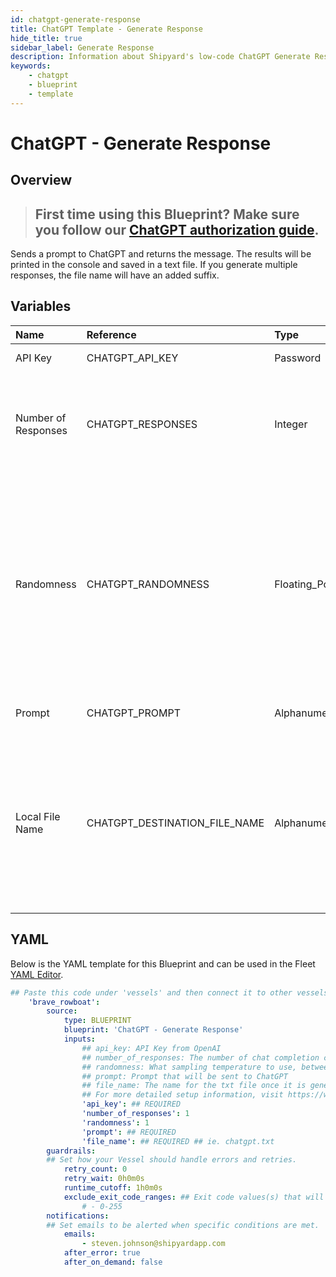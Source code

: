 ```yaml
---
id: chatgpt-generate-response
title: ChatGPT Template - Generate Response
hide_title: true
sidebar_label: Generate Response
description: Information about Shipyard's low-code ChatGPT Generate Response blueprint. Sends a prompt to ChatGPT and returns the message. The results will be printed in the console and saved in a text file. 
keywords:
    - chatgpt
    - blueprint
    - template
---
```


# ChatGPT - Generate Response

## Overview
> ## **First time using this Blueprint? Make sure you follow our [ChatGPT authorization guide](https://www.shipyardapp.com/docs/blueprint-library/chatgpt/chatgpt-authorization/)**.

Sends a prompt to ChatGPT and returns the message. The results will be printed in the console and saved in a text file. If you generate multiple responses, the file name will have an added suffix. 

## Variables

| Name | Reference | Type | Required | Default | Options | Description |
|:-----|:----------|:-----|:---------|:--------|:--------|:------------|
| API Key | CHATGPT_API_KEY  | Password |:white_check_mark: | `-` | - | API Key form OpenAI |
| Number of Responses | CHATGPT_RESPONSES  | Integer |:white_check_mark: | `1` | - | The number of chat completion choices to generate for each input message. Defaults to 1 |
| Randomness | CHATGPT_RANDOMNESS  | Floating_Point |:heavy_minus_sign: | `1` | - | What sampling temperature to use, between 0 and 2. Higher values like 1.8 will make the output more random, while lower values like 0.2 will make it more focused and deterministic. |
| Prompt | CHATGPT_PROMPT  | Alphanumeric |:white_check_mark: | `-` | - | Prompt that will be sent to ChatGPT |
| Local File Name | CHATGPT_DESTINATION_FILE_NAME  | Alphanumeric |:white_check_mark: | `-` | - | The name for the txt file once it is generated. If more than one response is generated, the files will have counted suffixes (file.txt, file_1.txt,...) |


## YAML
Below is the YAML template for this Blueprint and can be used in the Fleet [YAML Editor](../../reference/fleets/yaml-editor.md).
```yaml
## Paste this code under 'vessels' and then connect it to other vessels under 'connections'
    'brave_rowboat':
        source:
            type: BLUEPRINT
            blueprint: 'ChatGPT - Generate Response'
            inputs: 
                ## api_key: API Key from OpenAI
                ## number_of_responses: The number of chat completion choices to generate for each input message. Defaults to 1
                ## randomness: What sampling temperature to use, between 0 and 2. Higher values like 1.8 will make the output more random, while lower values like 0.2 will make it more focused and deterministic.
                ## prompt: Prompt that will be sent to ChatGPT
                ## file_name: The name for the txt file once it is generated. If more than one response is generated, the files will have counted suffixes (file.txt, file_1.txt,...)
                ## For more detailed setup information, visit https://www.shipyardapp.com/docs/blueprint-library/chatgpt#generate-response-blueprint
                'api_key': ## REQUIRED
                'number_of_responses': 1
                'randomness': 1
                'prompt': ## REQUIRED
                'file_name': ## REQUIRED ## ie. chatgpt.txt
        guardrails:
        ## Set how your Vessel should handle errors and retries.
            retry_count: 0
            retry_wait: 0h0m0s
            runtime_cutoff: 1h0m0s
            exclude_exit_code_ranges: ## Exit code values(s) that will not be retried if encountered during a Voyage.
                # - 0-255
        notifications: 
        ## Set emails to be alerted when specific conditions are met.
            emails:
                - steven.johnson@shipyardapp.com
            after_error: true
            after_on_demand: false
```
